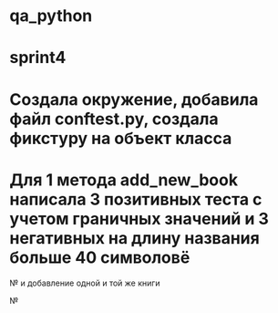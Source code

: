 # qa_python

# sprint4

# Создала окружение, добавила файл cоnftest.py, создала фикстуру на объект класса

# Для 1 метода add_new_book написала 3 позитивных теста с учетом граничных значений и 3 негативных на длину названия больше 40 символовё
№ и добавление одной и той же книги

№

